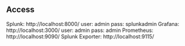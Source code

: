 ## Access

Splunk: http://localhost:8000/ user: admin pass: splunkadmin
Grafana: http://localhost:3000/ user: admin pass: admin
Prometheus: http://localhost:9090/
Splunk Exporter: http://localhost:9115/
